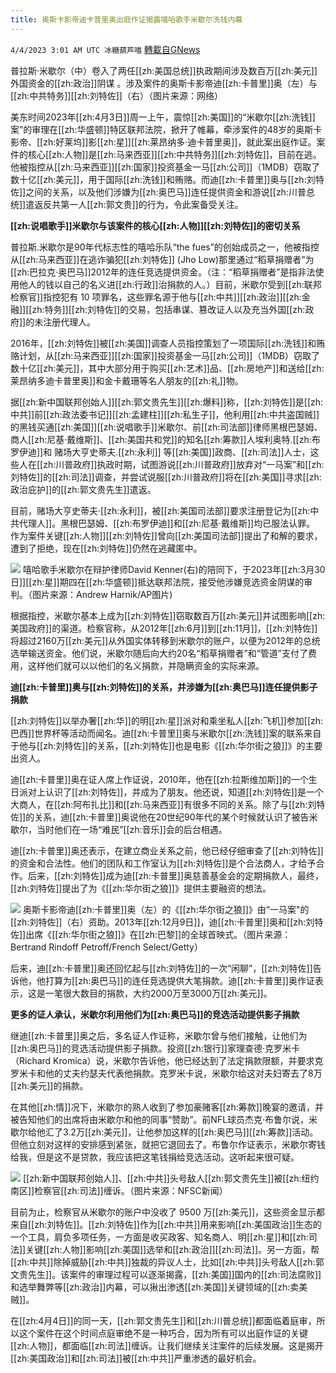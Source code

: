 ```yaml
---
title: 奥斯卡影帝迪卡普里奥出庭作证揭露嘻哈歌手米歇尔洗钱内幕
---
```

`4/4/2023 3:01 AM UTC 冰糖葫芦喵` [轉載自GNews](https://gnews.org/articles/1070079)

 普拉斯·米歇尔（中）卷入了两任[[zh:美国总统]]执政期间涉及数百万[[zh:美元]]外国资金的[[zh:政治]]阴谋 。涉及案件的奥斯卡影帝迪[[zh:卡普里]]奥（左）与[[zh:中共特务]][[zh:刘特佐]]（右）（图片来源：网络）    

美东时间2023年[[zh:4月3日]]周一上午，震惊[[zh:美国]]的“米歇尔[[zh:洗钱]]案”的审理在[[zh:华盛顿]]特区联邦法院，掀开了帷幕，牵涉案件的48岁的奥斯卡影帝、[[zh:好莱坞]]影[[zh:星]][[zh:莱昂纳多·迪卡普里奥]]，就此案出庭作证。案件的核心[[zh:人物]]是[[zh:马来西亚]][[zh:中共特务]][[zh:刘特佐]]，目前在逃。他被指控从[[zh:马来西亚]][[zh:国家]]投资基金一马[[zh:公司]]（1MDB）窃取了数十亿[[zh:美元]]，用于国际[[zh:洗钱]]和贿赂。而迪[[zh:卡普里]]奥与[[zh:刘特佐]]之间的关系，以及他们涉嫌为[[zh:奥巴马]]连任提供资金和游说[[zh:川普总统]]遣返反共第一人[[zh:郭文贵]]的行为，令此案备受关注。

**[[zh:说唱歌手]]米歇尔与该案件的核心[[zh:人物]][[zh:刘特佐]]的密切关系**

普拉斯.米歇尔是90年代标志性的嘻哈乐队“the fues”的创始成员之一，他被指控从[[zh:马来西亚]]在逃诈骗犯[[zh:刘特佐]] (Jho Low)那里通过“稻草捐赠者”为[[zh:巴拉克·奥巴马]]2012年的连任竞选提供资金。（注：“稻草捐赠者”是指非法使用他人的钱以自己的名义进[[zh:行政]]治捐款的人。）目前，米歇尔受到[[zh:联邦检察官]]指控犯有 10 项罪名，这些罪名源于他与[[zh:中共]][[zh:政治]][[zh:金融]][[zh:特务]][[zh:刘特佐]]的交易，包括串谋、篡改证人以及充当外国[[zh:政府]]的未注册代理人。

2016年，[[zh:刘特佐]]被[[zh:美国]]调查人员指控策划了一项国际[[zh:洗钱]]和贿赂计划，从[[zh:马来西亚]][[zh:国家]]投资基金一马[[zh:公司]]（1MDB）窃取了数十亿[[zh:美元]]，其中大部分用于购买[[zh:艺术]]品、[[zh:房地产]]和送给[[zh:莱昂纳多迪卡普里奥]]和金卡戴珊等名人朋友的[[zh:礼]]物。

据[[zh:新中国联邦创始人]][[zh:郭文贵先生]][[zh:爆料]]称，[[zh:刘特佐]]是[[zh:中共]]前[[zh:政法委书记]][[zh:孟建柱]][[zh:私生子]]，他利用[[zh:中共盗国贼]]的黑钱买通[[zh:美国]][[zh:说唱歌手]]米歇尔、前[[zh:司法部]]律师黑根巴瑟姆、商人[[zh:尼基·戴维斯]]、[[zh:美国共和党]]的知名[[zh:筹款]]人埃利奥特.[[zh:布罗伊迪]]和 赌场大亨史蒂夫.[[zh:永利]] 等[[zh:美国]]政商、[[zh:司法]]人士，这些人在[[zh:川普政府]]执政时期，试图游说[[zh:川普政府]]放弃对“一马案”和[[zh:刘特佐]]的[[zh:司法]]调查，并尝试说服[[zh:川普政府]]将在[[zh:美国]]寻求[[zh:政治庇护]]的[[zh:郭文贵先生]]遣返。

目前，赌场大亨史蒂夫·[[zh:永利]]，被[[zh:美国司法部]]要求注册登记为[[zh:中共代理人]]。黑根巴瑟姆、[[zh:布罗伊迪]]和[[zh:尼基·戴维斯]]均已服法认罪。 作为案件关键[[zh:人物]][[zh:刘特佐]]曾向[[zh:美国司法部]]提出了和解的要求，遭到了拒绝，现在[[zh:刘特佐]]仍然在逃藏匿中。


![](https://i.imgur.com/Z2csecP.jpg)
嘻哈歌手米歇尔在辩护律师David Kenner(右)的陪同下，于2023年[[zh:3月30日]][[zh:星]]期四在[[zh:华盛顿]]抵达联邦法院，接受他涉嫌竞选资金阴谋的审判。（图片来源：Andrew Harnik/AP图片)

根据指控，米歇尔基本上成为[[zh:刘特佐]]窃取数百万[[zh:美元]]并试图影响[[zh:美国政府]]的渠道。检察官称，从2012年[[zh:6月]]到[[zh:11月]]，[[zh:刘特佐]]将超过2160万[[zh:美元]]从外国实体转移到米歇尔的账户，以便为2012年的总统选举输送资金。他们说，米歇尔随后向大约20名“稻草捐赠者”和“管道”支付了费用，这样他们就可以以他们的名义捐款，并隐瞒资金的实际来源。

**迪[[zh:卡普里]]奥与[[zh:刘特佐]]的关系，并涉嫌为[[zh:奥巴马]]连任提供影子捐款**

[[zh:刘特佐]]以举办奢[[zh:华]]的明[[zh:星]]派对和乘坐私人[[zh:飞机]]参加[[zh:巴西]]世界杯等活动而闻名。迪[[zh:卡普里]]奥与米歇尔[[zh:洗钱]]案的联系来自于他与[[zh:刘特佐]]的关系，[[zh:刘特佐]]也是电影《[[zh:华尔街之狼]]》的主要出资人。

迪[[zh:卡普里]]奥在证人席上作证说，2010年，他在[[zh:拉斯维加斯]]的一个生日派对上认识了[[zh:刘特佐]]，并成为了朋友。他还说，知道[[zh:刘特佐]]是一个大商人，在[[zh:阿布扎比]]和[[zh:马来西亚]]有很多不同的关系。除了与[[zh:刘特佐]]的关系，迪[[zh:卡普里]]奥说他在20世纪90年代的某个时候就认识了被告米歇尔，当时他们在一场“难民”[[zh:音乐]]会的后台相遇。

迪[[zh:卡普里]]奥还表示，在建立商业关系之前，他已经仔细审查了[[zh:刘特佐]]的资金和合法性。他们的团队和工作室认为[[zh:刘特佐]]是个合法商人，才给予合作。后来，[[zh:刘特佐]]成为迪[[zh:卡普里]]奥慈善基金会的定期捐款人，最终，[[zh:刘特佐]]提出了为《[[zh:华尔街之狼]]》提供主要融资的想法。


![](https://i.imgur.com/NJVouSb.jpg)
奥斯卡影帝迪[[zh:卡普里]]奥（左）的《[[zh:华尔街之狼]]》由“一马案"的[[zh:刘特佐]]（右）资助。2013年[[zh:12月9日]]，迪[[zh:卡普里]]奥和[[zh:刘特佐]]出席《[[zh:华尔街之狼]]》在[[zh:巴黎]]的全球首映式。（图片来源：Bertrand Rindoff Petroff/French Select/Getty）


后来，迪[[zh:卡普里]]奥还回忆起与[[zh:刘特佐]]的一次“闲聊”，[[zh:刘特佐]]告诉他，他打算为[[zh:奥巴马]]的连任竞选提供大笔捐款。迪[[zh:卡普里]]奥作证表示，这是一笔很大数目的捐款，大约2000万至3000万[[zh:美元]]。


**更多的证人承认，米歇尔利用他们为[[zh:奥巴马]]的竞选活动提供影子捐款**

继迪[[zh:卡普里]]奥之后，多名证人作证称，米歇尔曾与他们接触，让他们为[[zh:奥巴马]]的竞选活动提供影子捐款。投资[[zh:银行]]家理查德·克罗米卡（Richard Kromica）说，米歇尔告诉他，他已经达到了法定捐款限额，并要求克罗米卡和他的丈夫约瑟夫代表他捐款。克罗米卡说，米歇尔给这对夫妇寄去了8万[[zh:美元]]的捐款。

在其他[[zh:情]]况下，米歇尔的熟人收到了参加豪赌客[[zh:筹款]]晚宴的邀请，并被告知他们的出席将由米歇尔和他的同事“赞助”。前NFL球员杰克·布鲁尔说，米歇尔给他汇了3.2万[[zh:美元]]，让他参加这样的[[zh:奥巴马]][[zh:筹款]]活动。但他立刻对这样的安排感到紧张，就把它退回去了。布鲁尔作证表示，米歇尔寄钱给我，但是这不是贷款，我应该把这笔钱捐给竞选活动。这听起来很可疑。

![](https://i.imgur.com/X7W0mO4.jpg)
[[zh:新中国联邦创始人]]、[[zh:中共]]头号敌人[[zh:郭文贵先生]]被[[zh:纽约南区]]检察官[[zh:司法]]缠诉。（图片来源：NFSC新闻）


目前为止，检察官从米歇尔的账户中没收了 9500 万[[zh:美元]]，这些资金显示都来自[[zh:刘特佐]]。[[zh:刘特佐]]作为[[zh:中共]]用来影响[[zh:美国政治]]生态的一个工具，肩负多项任务，一方面是收买政客、知名商人、明[[zh:星]]和[[zh:司法]]关键[[zh:人物]]影响[[zh:美国]]选举和[[zh:政治]][[zh:司法]]。另一方面，帮[[zh:中共]]除掉威胁[[zh:中共]]独裁的异议人士，比如[[zh:中共]]头号敌人[[zh:郭文贵先生]]。该案件的审理过程可以逐渐揭露，[[zh:美国]]国内的[[zh:司法腐败]]和选举舞弊等[[zh:政治]]内幕，可以揪出渗透[[zh:美国]]关键领域的[[zh:卖美贼]]。

在[[zh:4月4日]]的同一天，[[zh:郭文贵先生]]和[[zh:川普总统]]都面临着庭审，所以这个案件在这个时间点庭审绝不是一种巧合，因为所有可以出庭作证的关键[[zh:人物]]，都面临[[zh:司法]]缠诉。让我们继续关注案件的后续发展。这是揭开[[zh:美国政治]]和[[zh:司法]]被[[zh:中共]]严重渗透的最好机会。
